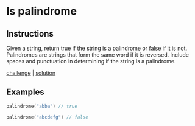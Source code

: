 # Is palindrome

## Instructions

Given a string, return true if the string is a palindrome or false if it is not. Palindromes are strings that form the
same word if it is reversed. Include spaces and punctuation in determining if the string is a palindrome.

[challenge](challenge.kt) | [solution](solution.kt)

## Examples

```kotlin
palindrome("abba") // true

palindrome("abcdefg") // false
```


